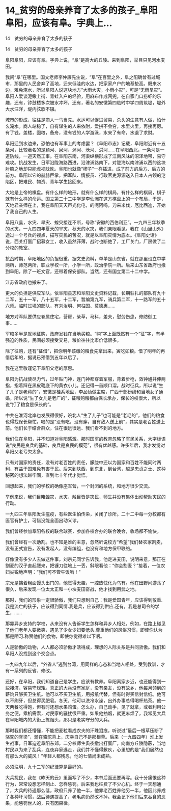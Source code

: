 # 14_贫穷的母亲养育了太多的孩子_阜阳阜阳，应该有阜。字典上...

14　贫穷的母亲养育了太多的孩子

14　贫穷的母亲养育了太多的孩子

阜阳阜阳，应该有阜。字典上说，“阜”是高大的丘陵。来到阜阳，举目只见河水麦田。

我问“阜”在哪里。国文老师李仲廉先生说，“阜”在百里之外，阜之阳确曾有过城市，那里的人民舍弃了高地，迁来低洼的水边，把家家户户的地基垫高。既来水边，难免淹水，所以阜阳人说这块地方“大雨大灾，小雨小灾”，可是“无雨旱灾”。阜阳人爱谈泥鳅上街、青蛙入户的经验，用麻布作成网兜，在自家门口捞虾的乐趣，还有，钟鼓楼多次被水冲坏，还有，著名的安徽第四临时中学四周筑堤，堤外大水汪洋，堤内弦歌不辍。

城市的形成，往往是商人一马当先。水运可以促进贸易，杀头的生意有人做，怕什么淹水。商人站稳了，自有谋生的人来依附，爱拼不会穷，水里火里，再接再厉。有了钱，盖楼，囤粮，备舟，没有钱的人学游泳，水来了有命，水退了求财。

阜阳迁到水边来，恐怕也有军事上的考虑罢？《阜阳市志》记载，阜阳附近有十五条河，比较著名的是颍河、泉河、涡河、茨河、洪河……在阜阳西北，一条河是一道防线，一道天然工事。在阜阳东南，河渠纵横形成了江南风味的沼泽地带，易守难攻。抗战发生，日军沿陇海路西进，沿津浦路南下，对陇海以南津浦以西的这块肘腋之地却只能虎视眈眈。阜阳也就像“楔子”一样插进，成了前方的后方、后方的前方。阜阳以它的赫赫巨掌，把军队、情报员、行政官吏源源送入日本人占领的沦陷区，把难民、物资、青年学生接回来。

大地是上帝的棋盘。有什么样的地形，就有什么样的棋局，有什么样的棋局，棋子就有什么样的命运。国立第二十二中学是李仙洲在这方棋盘上的一个布局，于是，天地君亲师在上，我在阜阳天天声光化电，的呢阿吗，刀来米伐，厄比西迪，开始了我自己的人生。

阜阳八县，水灾、旱灾、蝗灾接连不断，号称“安徽的西伯利亚”。一九四三年秋季的水灾，一九四四年夏天的旱灾，秋天的水灾，我们亲眼看见。我在《山里山外》透过一个号兵的视点，描写灾民的苦况，就是以阜阳灾情为底本。《阜阳史话》说，西关打蛋厂招募女工，收入虽然菲薄，战时也断绝了，工厂关门，厂房做了二分校的教室。

抗战时期，阜阳地区的负担很重，据文史资料，单单是山东省，就在那里设立中学两所，师范两所，职业学校一所，小学一所，政治学院一所。后来山东省政府也撤到阜阳，除了一班文官，还带着保安部队。当然，还有国立第二十二中学。

江苏省政府也搬来了。

更大的负担是供应军队。依阜阳县志和阜阳文史资料记载，长期驻扎的部队有九十二军，五十一军，八十五军，十二军，暂编第九军，骑兵第二军，十一路军的五十六师。临时过境的部队，有刘汝明、何柱国、莫德惠……

地方对军队要供应眷属住宅，营房，柴草，马料，差夫，慰劳伤患，修防御工事……

军粮多半是就地征购，政府发钱在当地买粮。“购”字上面既然有一个“征”字，有半强迫的性质，民间必须接受交易，粮价往往比市价低很多。

除了征购，还有“征借”，把你明年该缴的粮食先拿出来，寅吃卯粮。借了明年的再借后年的，据说已预借到五年以后了。

我在这里敬谨记下阜阳父老的厚惠。

阜阳为抗战使尽力气，过年贴门神，连门神都穿着军服，背着步枪，效钟馗并伸两指，指着踩在黑皮靴底下的黄衣小儿。还记得一首顺口溜。战时征兵，所以说“生了儿子是老蒋的”，安徽是桂系地盘，李品仙做主席，广西干部纷纷和当地女子通婚，所以说“生了女儿是老广的”，征粮购粮都由保长承办，保长的权很大，所以说“打了粮食是保长的”。

中共在淮河北岸也发展得很好，皖北人“生了儿子”也可能是“老毛的”，他们的粮食也得找保长帮忙。唱的是“没有吃，没有穿，自有敌人送上前”，其实是老百姓送上前。他们长于结合群众，住在很远很远、我们看不到的地方。

我们住在阜阳，并不知道对阜阳感激。那时国军的教育忽略了军民关系，大字标语说“良民是良兵的基础，良兵是良民的模范”，很有优越感。许多年后，我才发觉对阜阳父老亏欠太多。

只有对国家的责任，没有对老百姓的责任，朦胧中还以为国家和百姓不能同时两利，有益于国难免有害于民。后来到陕西，到东北，到台湾，越是忠贞之士、这种秘密的想法越牢固，直到七十年代才觉悟。

回想起来，我们的学校的确像座军营，一个封闭的系统，和地方很少交流。

举例来说，我们目睹蝗灾，水灾，触目皆是灾民，师生并没有集体出动帮助灾民的行动。

一九四三年阜阳发生瘟疫，有些医生怕传染，关闭了诊所。二十二中每一分校都有医官有护士，可惜没能全面出动义诊。

我们曾经参加阜阳各校的联合球赛，参加各校合办的联合晚会，收场都不愉快。

我们曾经有一次助割。也不知是谁的主意，忽然听说校方“希望”我们替农家割麦，没有正式宣告，没有发起人，没有编组，也没有和地方保甲联络。

好像没有多少人去做这件事。刘宗元同学告诉我，他走进麦田，说明来意，那正在割麦的汉子直起腰来，把镰刀往地上一丢，斜眼看他：“你会割麦？”接着，一位农妇尖锐地声明：“我们可不管午饭哟！”

宗元是揣着粗面馒头出门的，他觉得无趣，一腔热忱化为乌有。他在田野间游荡了很久，后来发现一位太太正和一小块麦田奋战，他才找到用武之地。

那时，我们的形象一定很骄傲，我们只想到自己：我是爱国青年，应该得到敬重.我是流亡的孩子，应该得到同情.我是兵，应该得到供应.还有，我是总司令的学生，……

那靠异乡支持的学校，从来没有人告诉学生怎样和异乡人相处，例如，在路上碰见了他们老年人要微笑，遇见了少女少妇要低头.尊重他们的风俗习惯，即使你认为那是陋习.称赞他们的食物，即使你觉得难以下咽。

人是骄傲的动物，人人都必须骄傲才活得成，理想的人际关系是共同骄傲。我们和阜阳人没找到这个交会点。

一九四九年以后，“外省人”逃到台湾，用同样的心态和当地人相处，受到教训，才有一系列的反省、修改。

还好，在阜阳，我们知道自己是学生，应该有教养。阜阳离家乡近，也还能得到一些接济，容易守规矩。真正的大兵没有家庭，没有亲友，没有故乡，他每月领到的薪饷只够买卫生纸。他可以不买卫生纸，用报纸代替，但有时得买信封信纸。他可以不刷牙，但总得买肥皂。冬天，他可以洗冷水澡，出外办事总得喝杯热茶。他一天两餐吃得饱，但有时还想水果鸡蛋。怎么办，自己动手，见了就拿，或者利用公务之便，乘机需索，对民家的骚扰很严重。如果他抽烟，就更麻烦了，我常见大兵在阜阳城内的大街上拣烟头，那只是老实守分的大兵。

那时我们都还懵懂，不能把麦粒看成农夫的汗珠泪痕，听说过“最后一根草压断了骆驼的脊梁”，骑在骆驼背上，庆幸自己不是那根草。后来（一九四四年）淮上发生战事，日军迫近阜阳东郊，二分校师生夤夜撤出打蛋厂，向南方丘陵隐蔽，当地村民以为来了乱兵，连夜弃家逃走，我们并不懂得歉疚，心里想的是“我们居然也有那么大的威风！”年轻人都残忍，他的七情尚未成熟。

必须注明，九十二军的纪律算是最好的。

大兵扰民，我在《昨天的云》里面写了不少，本书后面还要再写。我十分痛恨这种行为，常常设想怎样制止、怎样惩罚。后来我也枉费了不少心机。终于一天想通了，大兵的待遇那么低，政府只养了他一半，他靠老百姓养他另一半，他因此养成了各种坏习惯，战后待遇提高了，老毛病仍然改不掉。我会记下他们后来吞食的恶果，能惩罚世人的，只有因果律。